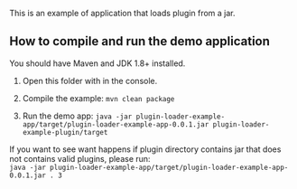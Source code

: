 This is an example of application that loads plugin from a jar.


## How to compile and run the demo application

You should have Maven and JDK 1.8+ installed.

1. Open this folder with in the console.

2. Compile the example: ``mvn clean package``

3. Run the demo app: ``java -jar plugin-loader-example-app/target/plugin-loader-example-app-0.0.1.jar plugin-loader-example-plugin/target``

If you want to see want happens if plugin directory contains jar that does not contains valid plugins, please run:  
``java -jar plugin-loader-example-app/target/plugin-loader-example-app-0.0.1.jar . 3``